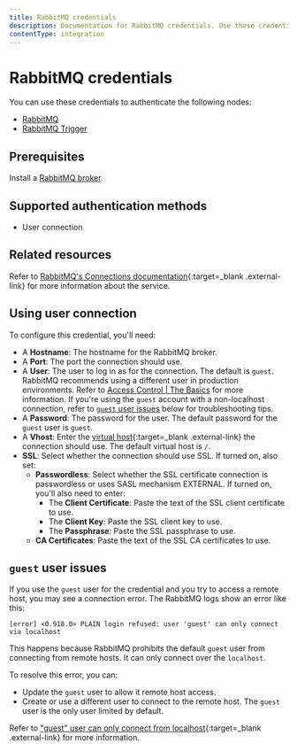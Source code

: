 ```yaml
---
title: RabbitMQ credentials
description: Documentation for RabbitMQ credentials. Use these credentials to authenticate RabbitMQ in n8n, a workflow automation platform.
contentType: integration
---
```


# RabbitMQ credentials

You can use these credentials to authenticate the following nodes:

- [RabbitMQ](/integrations/builtin/app-nodes/n8n-nodes-base.rabbitmq/)
- [RabbitMQ Trigger](/integrations/builtin/trigger-nodes/n8n-nodes-base.rabbitmqtrigger/)

## Prerequisites

Install a [RabbitMQ broker](https://www.rabbitmq.com/).

## Supported authentication methods

- User connection

## Related resources

Refer to [RabbitMQ's Connections documentation](https://www.rabbitmq.com/docs/connections){:target=_blank .external-link} for more information about the service.

## Using user connection
<!--vale off-->

To configure this credential, you'll need:

- A **Hostname**: The hostname for the RabbitMQ broker.
- A **Port**: The port the connection should use.
- A **User**: The user to log in as for the connection. The default is `guest`. RabbitMQ recommends using a different user in production environments. Refer to [Access Control | The Basics](https://www.rabbitmq.com/docs/access-control#basics) for more information. If you're using the `guest` account with a non-localhost connection, refer to [`guest` user issues](#guest-user-issues) below for troubleshooting tips.
- A **Password**: The password for the user. The default password for the `guest` user is `guest`.
- A **Vhost**: Enter the [virtual host](https://www.rabbitmq.com/docs/vhosts){:target=_blank .external-link} the connection should use. The default virtual host is `/`.
- **SSL**: Select whether the connection should use SSL. If turned on, also set:
    - **Passwordless**: Select whether the SSL certificate connection is passwordless or uses SASL mechanism EXTERNAL. If turned on, you'll also need to enter:
        - The **Client Certificate**: Paste the text of the SSL client certificate to use.
        - The **Client Key**: Paste the SSL client key to use.
        - The **Passphrase**: Paste the SSL passphrase to use.
    - **CA Certificates**: Paste the text of the SSL CA certificates to use.
<!--vale on-->

## `guest` user issues

If you use the `guest` user for the credential and you try to access a remote host, you may see a connection error. The RabbitMQ logs show an error like this:

    [error] <0.918.0> PLAIN login refused: user 'guest' can only connect via localhost

This happens because RabbitMQ prohibits the default `guest` user from connecting from remote hosts. It can only connect over the `localhost`.

To resolve this error, you can:

- Update the `guest` user to allow it remote host access.
- Create or use a different user to connect to the remote host. The `guest` user is the only user limited by default.

Refer to ["guest" user can only connect from localhost](https://www.rabbitmq.com/docs/access-control#loopback-users){:target=_blank .external-link} for more information.

